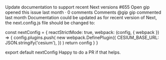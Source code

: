 Update documentation to support recent Next versions #655
Open
gip opened this issue last month · 0 comments
Comments
@gip
gip commented last month
Documentation could be updated as for recent version of Next, the next.config.js file should be changed to:

const nextConfig = {
  reactStrictMode: true,
  webpack: (config, { webpack }) => {
    config.plugins.push(
      new webpack.DefinePlugin({
        CESIUM_BASE_URL: JSON.stringify('cesium'),
      })
    )
    return config
  }
}

export default nextConfig
Happy to do a PR if that helps.